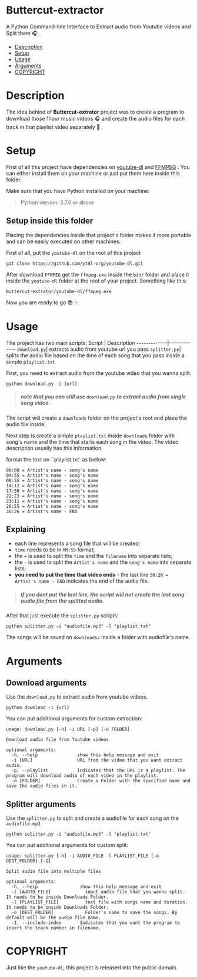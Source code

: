 # Buttercut-extractor
A Python Command-line Interface to Extract audio from Youtube videos and Split them :headphones: .

- [Description](#description)
- [Setup](#setup)
- [Usage](#usage)
- [Arguments](#arguments)
- [COPYRIGHT](#copyright)

# Description
The idea behind of **Buttercut-extrator** project was to create a program to download those  1hour music videos :headphones: and create the audio files for each track in that playlist video separately :musical_note: .

# Setup
First of all this project have dependencies on [youtube-dl](https://github.com/ytdl-org/youtube-dl) and [FFMPEG](https://www.ffmpeg.org/download.html) . You can either install them on your machine or just put them here inside this folder.

Make sure that you have Python installed on your machine:
> Python version: 3.7.6 or above

## Setup inside this folder
Placing the dependencies inside that project's folder makes it more portable and can be easily executed on other machines.

First of all, put the `youtube-dl` on the root of this project
```
git clone https://github.com/ytdl-org/youtube-dl.git
```

After download `FFMPEG` get the `ffmpeg.exe` inside the `bin/` folder and place it inside the `youtube-dl` folder at the root of your project. Something like this:
```
Buttercut-extrator/youtube-dl/ffmpeg.exe
```

Now you are ready to go :sunglasses: :sparkles:

# Usage
The project has two main scripts:
Script       | Description
-------------|-------------
`download.py`| extracts audio from youtube url you pass
`splitter.py`| splits the audio file based on the time of each song that you pass inside a simple `playlist.txt`

First, you need to extract audio from the youtube video that you wanna split.
```
python download.py -i {url}
```

> ##### note that you can still use `download.py` to extract audio from single song video.

The script will create a `downloads` folder on the project's root and place the audio file inside.

Next step is create a simple `playlist.txt` inside `downloads` folder with song's name and the time that starts each song in the video. The video description usually has this information.

format the text on ``playlist.txt` as bellow:
```
00:00 = Artist's name - song's name
04:55 = Artist's name - song's name
08:55 = Artist's name - song's name
14:12 = Artist's name - song's name
17:50 = Artist's name - song's name
22:23 = Artist's name - song's name
23:11 = Artist's name - song's name
26:55 = Artist's name - song's name
30:26 = Artist's name - END
```

## Explaining
* each line represents a song file that will be created;
* `time` needs to be in `MM:SS` format;
* the `=` is used to split the `time` and the `filename` into separate lists;
* the `-` is used to split the `Artist's name` and the `song's name` into separate lists;
* **you need to put the time that video ends** - the last line `30:26 = Artist's name - END` indicates the end of the audio file.

> ##### if you dont put the last line, the script will not create the last song audio file from the splitted audio.

After that just execute the `splitter.py` scripts:
```
python splitter.py -i "audiofile.mp3" -l "playlist.txt"
```

The songs will be saved on `downloads/` inside a folder with audiofile's name.

# Arguments

## Download arguments

Use the `download.py` to extract audio from youtube videos.
```
python download -i {url}
```

You can put additional arguments for custom extraction:
```
usage: download.py [-h] -i URL [-p] [-o FOLDER]

Download audio file from Youtube videos        

optional arguments:
  -h, --help               show this help message and exit
  -i [URL]                 URL from the video that you want extract audio.
  -p, --playlist           Indicates that the URL is a playlist. The program will download audio of each video in the playlist.
  -o [FOLDER]              Create a Folder with the specified name and save the audio files in it.
```

## Splitter arguments

Use the `splitter.py` to split and create a audiofile for each song on the `audiofile.mp3`

```
python splitter.py -i "audiofile.mp3" -l "playlist.txt"
```

You can put additional arguments for custom split:
```
usage: splitter.py [-h] -i AUDIO_FILE -l PLAYLIST_FILE [-o DEST_FOLDER] [-I]

Split audio file into multiple files

optional arguments:
  -h, --help                show this help message and exit
  -i [AUDIO_FILE]             input audio file that you wanna split. It needs to be inside Downloads Folder.
  -l [PLAYLIST_FILE]          text file with songs name and duration. It needs to be inside Downloads Folder.
  -o [DEST_FOLDER]            Folder's name to save the songs. By default will be the audio file name.
  -I, --include-index       Indicates that you want the program to insert the track number in filename.
```

# COPYRIGHT

Just like the `youtube-dl`, this project is released into the public domain.